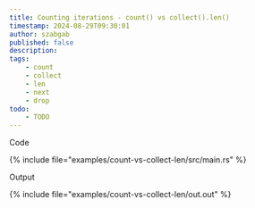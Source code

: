 ```yaml
---
title: Counting iterations - count() vs collect().len()
timestamp: 2024-08-29T09:30:01
author: szabgab
published: false
description:
tags:
    - count
    - collect
    - len
    - next
    - drop
todo:
    - TODO
---
```


Code

{% include file="examples/count-vs-collect-len/src/main.rs" %}

Output

{% include file="examples/count-vs-collect-len/out.out" %}

